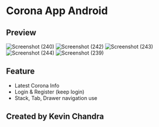 # Corona App Android

## Preview

![Screenshot (240)](https://user-images.githubusercontent.com/66938135/94892976-4c8d0e80-04b0-11eb-9952-f3a17284a4e5.png)
![Screenshot (242)](https://user-images.githubusercontent.com/66938135/94892981-4e56d200-04b0-11eb-9057-83626cafdda9.png)
![Screenshot (243)](https://user-images.githubusercontent.com/66938135/94892983-4eef6880-04b0-11eb-86eb-5872e8454406.png)
![Screenshot (244)](https://user-images.githubusercontent.com/66938135/94892988-50209580-04b0-11eb-9f57-85d555b85085.png)
![Screenshot (239)](https://user-images.githubusercontent.com/66938135/94892991-50b92c00-04b0-11eb-8dfd-91f4454809b2.png)


## Feature

- Latest Corona Info
- Login & Register (keep login)
- Stack, Tab, Drawer navigation use


## Created by Kevin Chandra
